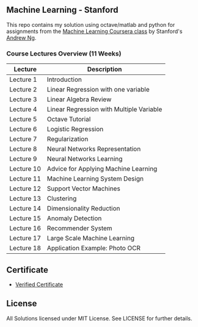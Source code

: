 Machine Learning - Stanford
---

This repo contains my solution using octave/matlab and python for assignments from the [Machine Learning Coursera class](https://www.coursera.org/learn/machine-learning) by Stanford's [Andrew Ng](https://www.coursera.org/instructor/andrewng).

### Course Lectures Overview (11 Weeks)

| Lecture | Description |
|--------------------------------------------------------------------------------------------------------------|-------------------------------------------------------------------------------------------------------------------------------------------------------------------|
| Lecture 1 | Introduction |
| Lecture 2 | Linear Regression with one variable |
| Lecture 3 | Linear Algebra Review |
| Lecture 4 | Linear Regression with Multiple Variable |
| Lecture 5 | Octave Tutorial |
| Lecture 6 | Logistic Regression |
| Lecture 7 | Regularization |
| Lecture 8 | Neural Networks Representation |
| Lecture 9 | Neural Networks Learning |
| Lecture 10 | Advice for Applying Machine Learning |
| Lecture 11 | Machine Learning System Design |
| Lecture 12 | Support Vector Machines |
| Lecture 13 | Clustering |
| Lecture 14 | Dimensionality Reduction |
| Lecture 15 | Anomaly Detection |
| Lecture 16 | Recommender System |
| Lecture 17 | Large Scale Machine Learning |
| Lecture 18 | Application Example: Photo OCR |

## Certificate

* [Verified Certificate](https://www.coursera.org/account/accomplishments/certificate/TDHR37JKQMKY)

## License

All Solutions licensed under MIT License. See LICENSE for further details.
